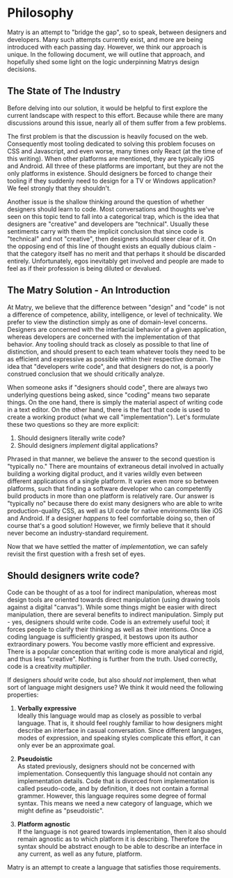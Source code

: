 
# Philosophy

Matry is an attempt to "bridge the gap", so to speak, between designers and developers. Many such attempts currently exist, and more are being introduced with each passing day. However, we think our approach is unique. In the following document, we will outline that approach, and hopefully shed some light on the logic underpinning Matrys design decisions.

## The State of The Industry

Before delving into our solution, it would be helpful to first explore the current landscape with respect to this effort. Because while there are many discussions around this issue, nearly all of them suffer from a few problems.

The first problem is that the discussion is heavily focused on the web. Consequently most tooling dedicated to solving this problem focuses on CSS and Javascript, and even worse, many times only React (at the time of this writing). When other platforms are mentioned, they are typically iOS and Android. All three of these platforms are important, but they are not the only platforms in existence. Should designers be forced to change their tooling if they suddenly need to design for a TV or Windows application? We feel strongly that they shouldn't.

Another issue is the shallow thinking around the question of whether designers should learn to code. Most conversations and thoughts we've seen on this topic tend to fall into a categorical trap, which is the idea that designers are "creative" and developers are "technical". Usually these sentiments carry with them the implicit conclusion that since code is "technical" and not "creative", then designers should steer clear of it. On the opposing end of this line of thought exists an equally dubious claim - that the category itself has no merit and that perhaps it should be discarded entirely. Unfortunately, egos inevitably get involved and people are made to feel as if their profession is being diluted or devalued.

## The Matry Solution - An Introduction

At Matry, we believe that the difference between "design" and "code" is not a difference of competence, ability, intelligence, or level of technicality. We prefer to view the distinction simply as one of domain-level concerns. Designers are concerned with the interfacial behavior of a given application, whereas developers are concerned with the implementation of that behavior. Any tooling should track as closely as possible to that line of distinction, and should present to each team whatever tools they need to be as efficient and expressive as possible within their respective domain. The idea that "developers write code", and that designers do not, is a poorly construed conclusion that we should critically analyze.

When someone asks if "designers should code", there are always two underlying questions being asked, since "coding" means two separate things. On the one hand, there is simply the material aspect of writing code in a text editor. On the other hand, there is the fact that code is used to create a working product (what we call "implementation"). Let's formulate these two questions so they are more explicit:

1. Should designers literally write code?
2. Should designers *implement* digital applications?

Phrased in that manner, we believe the answer to the second question is "typically no." There are mountains of extraneous detail involved in actually building a working digital product, and it varies wildly even between different applications of a single platform. It varies even more so between platforms, such that finding a software developer who can competently build products in more than one platform is relatively rare. Our answer is "typically no" because there do exist many designers who are able to write production-quality CSS, as well as UI code for native environments like iOS and Android. If a designer *happens* to feel comfortable doing so, then of course that's a good solution! However, we firmly believe that it should never become an industry-standard requirement.

Now that we have settled the matter of *implementation*, we can safely revisit the first question with a fresh set of eyes.

## Should designers write code?

Code can be thought of as a tool for indirect manipulation, whereas most design tools are oriented towards direct manipulation (using drawing tools against a digital "canvas"). While some things might be easier with direct manipulation, there are several benefits to indirect manipulation. Simply put - yes, designers should write code. Code is an extremely useful tool; it forces people to clarify their thinking as well as their intentions. Once a coding language is sufficiently grasped, it bestows upon its author extraordinary powers. You become vastly more efficient and expressive. There is a popular conception that writing code is more analytical and rigid, and thus less "creative". Nothing is further from the truth. Used correctly, code is a creativity *multiplier*.

If designers *should* write code, but also *should not* implement, then what sort of language might designers use? We think it would need the following properties:

1. **Verbally expressive**  
Ideally this language would map as closely as possible to verbal language. That is, it should feel roughly familiar to how designers might describe an interface in casual conversation. Since different languages, modes of expression, and speaking styles complicate this effort, it can only ever be an approximate goal.

2. **Pseudoistic**  
As stated previously, designers should not be concerned with implementation. Consequently this language should not contain any implementation details. Code that is divorced from implementation is called pseudo-code, and by definition, it does not contain a formal grammer. However, this language requires some degree of formal syntax. This means we need a new category of language, which we might define as "pseudoistic".

3. **Platform agnostic**  
If the language is not geared towards implementation, then it also should remain agnostic as to which platform it is describing. Therefore the syntax should be abstract enough to be able to describe an interface in any current, as well as any future, platform.

Matry is an attempt to create a language that satisfies those requirements.
